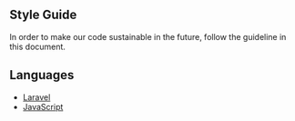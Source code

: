 ## Style Guide

In order to make our code sustainable in the future, follow the guideline in this document. 

## Languages

- [Laravel](laravel.md)
- [JavaScript](javascript.md)
